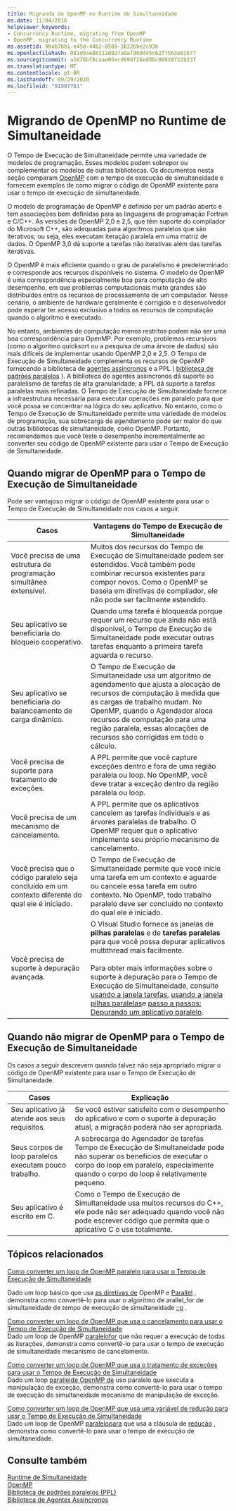 ```yaml
---
title: Migrando de OpenMP no Runtime de Simultaneidade
ms.date: 11/04/2016
helpviewer_keywords:
- Concurrency Runtime, migrating from OpenMP
- OpenMP, migrating to the Concurrency Runtime
ms.assetid: 9bab7bb1-e45d-44b2-8509-3b226be2c93b
ms.openlocfilehash: 081d0ae8b312d827a0af98dd45c62f7563e81677
ms.sourcegitcommit: a1676bf6caae05ecd698f26ed80c08828722b237
ms.translationtype: MT
ms.contentlocale: pt-BR
ms.lasthandoff: 09/29/2020
ms.locfileid: "91507761"
---
```

# <a name="migrating-from-openmp-to-the-concurrency-runtime"></a>Migrando de OpenMP no Runtime de Simultaneidade

O Tempo de Execução de Simultaneidade permite uma variedade de modelos de programação. Esses modelos podem sobrepor ou complementar os modelos de outras bibliotecas. Os documentos nesta seção comparam [OpenMP](../../parallel/concrt/comparing-the-concurrency-runtime-to-other-concurrency-models.md#openmp) com o tempo de execução de simultaneidade e fornecem exemplos de como migrar o código de OpenMP existente para usar o tempo de execução de simultaneidade.

O modelo de programação de OpenMP é definido por um padrão aberto e tem associações bem definidas para as linguagens de programação Fortran e C/C++. As versões de OpenMP 2,0 e 2,5, que têm suporte do compilador do Microsoft C++, são adequadas para algoritmos paralelos que são iterativos; ou seja, eles executam iteração paralela em uma matriz de dados. O OpenMP 3,0 dá suporte a tarefas não iterativas além das tarefas iterativas.

O OpenMP é mais eficiente quando o grau de paralelismo é predeterminado e corresponde aos recursos disponíveis no sistema. O modelo de OpenMP é uma correspondência especialmente boa para computação de alto desempenho, em que problemas computacionais muito grandes são distribuídos entre os recursos de processamento de um computador. Nesse cenário, o ambiente de hardware geralmente é corrigido e o desenvolvedor pode esperar ter acesso exclusivo a todos os recursos de computação quando o algoritmo é executado.

No entanto, ambientes de computação menos restritos podem não ser uma boa correspondência para OpenMP. Por exemplo, problemas recursivos (como o algoritmo quicksort ou a pesquisa de uma árvore de dados) são mais difíceis de implementar usando OpenMP 2,0 e 2,5. O Tempo de Execução de Simultaneidade complementa os recursos de OpenMP fornecendo a biblioteca de [agentes assíncronos](../../parallel/concrt/asynchronous-agents-library.md) e a PPL ( [biblioteca de padrões paralelos](../../parallel/concrt/parallel-patterns-library-ppl.md) ). A biblioteca de agentes assíncronos dá suporte ao paralelismo de tarefas de alta granularidade; a PPL dá suporte a tarefas paralelas mais refinadas. O Tempo de Execução de Simultaneidade fornece a infraestrutura necessária para executar operações em paralelo para que você possa se concentrar na lógica do seu aplicativo. No entanto, como o Tempo de Execução de Simultaneidade permite uma variedade de modelos de programação, sua sobrecarga de agendamento pode ser maior do que outras bibliotecas de simultaneidade, como OpenMP. Portanto, recomendamos que você teste o desempenho incrementalmente ao converter seu código de OpenMP existente para usar o Tempo de Execução de Simultaneidade.

## <a name="when-to-migrate-from-openmp-to-the-concurrency-runtime"></a>Quando migrar de OpenMP para o Tempo de Execução de Simultaneidade

Pode ser vantajoso migrar o código de OpenMP existente para usar o Tempo de Execução de Simultaneidade nos casos a seguir.

|Casos|Vantagens do Tempo de Execução de Simultaneidade|
|-----------|-------------------------------------------|
|Você precisa de uma estrutura de programação simultânea extensível.|Muitos dos recursos do Tempo de Execução de Simultaneidade podem ser estendidos. Você também pode combinar recursos existentes para compor novos. Como o OpenMP se baseia em diretivas de compilador, ele não pode ser facilmente estendido.|
|Seu aplicativo se beneficiaria do bloqueio cooperativo.|Quando uma tarefa é bloqueada porque requer um recurso que ainda não está disponível, o Tempo de Execução de Simultaneidade pode executar outras tarefas enquanto a primeira tarefa aguarda o recurso.|
|Seu aplicativo se beneficiaria do balanceamento de carga dinâmico.|O Tempo de Execução de Simultaneidade usa um algoritmo de agendamento que ajusta a alocação de recursos de computação à medida que as cargas de trabalho mudam. No OpenMP, quando o Agendador aloca recursos de computação para uma região paralela, essas alocações de recursos são corrigidas em todo o cálculo.|
|Você precisa de suporte para tratamento de exceções.|A PPL permite que você capture exceções dentro e fora de uma região paralela ou loop. No OpenMP, você deve tratar a exceção dentro da região paralela ou loop.|
|Você precisa de um mecanismo de cancelamento.|A PPL permite que os aplicativos cancelem as tarefas individuais e as árvores paralelas de trabalho. O OpenMP requer que o aplicativo implemente seu próprio mecanismo de cancelamento.|
|Você precisa que o código paralelo seja concluído em um contexto diferente do qual ele é iniciado.|O Tempo de Execução de Simultaneidade permite que você inicie uma tarefa em um contexto e aguarde ou cancele essa tarefa em outro contexto. No OpenMP, todo trabalho paralelo deve ser concluído no contexto do qual ele é iniciado.|
|Você precisa de suporte à depuração avançada.|O Visual Studio fornece as janelas de **pilhas paralelas** e de **tarefas paralelas** para que você possa depurar aplicativos multithread mais facilmente.<br /><br /> Para obter mais informações sobre o suporte à depuração para o Tempo de Execução de Simultaneidade, consulte [usando a janela tarefas](/visualstudio/debugger/using-the-tasks-window), [usando a janela pilhas paralelas](/visualstudio/debugger/using-the-parallel-stacks-window)e [passo a passos: Depurando um aplicativo paralelo](/visualstudio/debugger/walkthrough-debugging-a-parallel-application).|

## <a name="when-not-to-migrate-from-openmp-to-the-concurrency-runtime"></a>Quando não migrar de OpenMP para o Tempo de Execução de Simultaneidade

Os casos a seguir descrevem quando talvez não seja apropriado migrar o código de OpenMP existente para usar o Tempo de Execução de Simultaneidade.

|Casos|Explicação|
|-----------|-----------------|
|Seu aplicativo já atende aos seus requisitos.|Se você estiver satisfeito com o desempenho do aplicativo e com o suporte à depuração atual, a migração poderá não ser apropriada.|
|Seus corpos de loop paralelos executam pouco trabalho.|A sobrecarga do Agendador de tarefas Tempo de Execução de Simultaneidade pode não superar os benefícios de executar o corpo do loop em paralelo, especialmente quando o corpo do loop é relativamente pequeno.|
|Seu aplicativo é escrito em C.|Como o Tempo de Execução de Simultaneidade usa muitos recursos do C++, ele pode não ser adequado quando você não pode escrever código que permita que o aplicativo C o use totalmente.|

## <a name="related-topics"></a>Tópicos relacionados

[Como converter um loop de OpenMP paralelo para usar o Tempo de Execução de Simultaneidade](../../parallel/concrt/how-to-convert-an-openmp-parallel-for-loop-to-use-the-concurrency-runtime.md)

Dado um loop básico que usa [as diretivas de](../openmp/reference/openmp-directives.md#for-openmp) OpenMP e [Parallel](../../parallel/concrt/how-to-use-parallel-invoke-to-write-a-parallel-sort-routine.md#parallel) , demonstra como convertê-lo para usar o algoritmo de arallel_for de simultaneidade de tempo de execução de simultaneidade [::p](reference/concurrency-namespace-functions.md#parallel_for) .

[Como converter um loop de OpenMP que usa o cancelamento para usar o Tempo de Execução de Simultaneidade](../../parallel/concrt/convert-an-openmp-loop-that-uses-cancellation.md)<br/>
Dado um loop de OpenMP [paralelo](../../parallel/concrt/how-to-use-parallel-invoke-to-write-a-parallel-sort-routine.md#parallel)[for](../openmp/reference/openmp-directives.md#for-openmp) que não requer a execução de todas as iterações, demonstra como convertê-lo para usar o tempo de execução de simultaneidade mecanismo de cancelamento.

[Como converter um loop de OpenMP que usa o tratamento de exceções para usar o Tempo de Execução de Simultaneidade](../../parallel/concrt/convert-an-openmp-loop-that-uses-exception-handling.md)<br/>
Dado um loop [parallel](../../parallel/concrt/how-to-use-parallel-invoke-to-write-a-parallel-sort-routine.md#parallel)[de OpenMP de](../openmp/reference/openmp-directives.md#for-openmp) uso paralelo que executa a manipulação de exceção, demonstra como convertê-lo para usar o tempo de execução de simultaneidade mecanismo de manipulação de exceção.

[Como converter um loop de OpenMP que usa uma variável de redução para usar o Tempo de Execução de Simultaneidade](../../parallel/concrt/convert-an-openmp-loop-that-uses-a-reduction-variable.md)<br/>
Dado um loop de OpenMP [paralelo](../../parallel/concrt/how-to-use-parallel-invoke-to-write-a-parallel-sort-routine.md#parallel)[para](../openmp/reference/openmp-directives.md#for-openmp) que usa a cláusula de [redução](../openmp/reference/openmp-clauses.md#reduction) , demonstra como convertê-lo para usar o tempo de execução de simultaneidade.

## <a name="see-also"></a>Consulte também

[Runtime de Simultaneidade](../../parallel/concrt/concurrency-runtime.md)<br/>
[OpenMP](../../parallel/concrt/comparing-the-concurrency-runtime-to-other-concurrency-models.md#openmp)<br/>
[Biblioteca de padrões paralelos (PPL)](../../parallel/concrt/parallel-patterns-library-ppl.md)<br/>
[Biblioteca de Agentes Assíncronos](../../parallel/concrt/asynchronous-agents-library.md)
